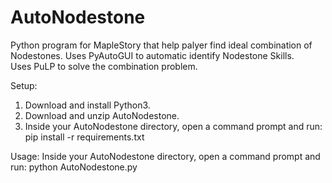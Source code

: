 # AutoNodestone
Python program for MapleStory that help palyer find ideal combination of Nodestones. 
Uses PyAutoGUI to automatic identify Nodestone Skills.  
Uses PuLP to solve the combination problem.

Setup:
1. Download and install Python3.
2. Download and unzip AutoNodestone.
3. Inside your AutoNodestone directory, open a command prompt and run: pip install -r requirements.txt

Usage:
Inside your AutoNodestone directory, open a command prompt and run: python AutoNodestone.py
